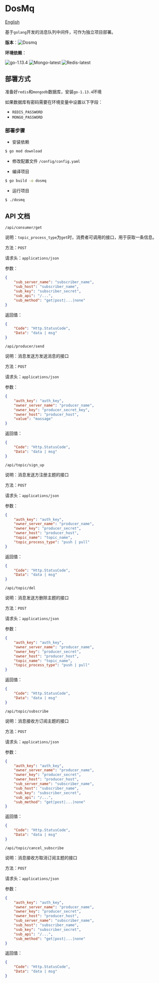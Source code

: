 # DosMq

[English](README.md)

基于`golang`开发的消息队列中间件，可作为独立项目部署。



**版本**：![Dosmq](https://img.shields.io/badge/Dosmq-1.0.0-blue)

**环境依赖**：

![go-1.13.4](https://img.shields.io/badge/go-1.13.4-green)
![Mongo-latest](https://img.shields.io/badge/Mongo-latest-red)
![Redis-latest](https://img.shields.io/badge/Redis-latest-red)

## 部署方式

准备好`redis`和`mongodb`数据库，安装`go-1.13.4`环境

如果数据库有密码需要在环境变量中设置以下字段：
- `REDIS_PASSWORD`
- `MONGO_PASSWORD`

### 部署步骤

- 安装依赖

```bash
$ go mod download
```

- 修改配置文件 `/config/config.yaml`

- 编译项目

```bash
$ go build -o dosmq
```

- 运行项目

```bash
$ ./dosmq
```


## API 文档

`/api/consumer/get`

说明：`topic_process_type`为`get`时，消费者可调用的接口，用于获取一条信息。

方法：`POST`

请求头：`applications/json`

参数：

```json
{	
    "sub_server_name": "subscriber_name",
    "sub_host": "subscriber_name",
    "sub_key": "subscriber_secret",
    "sub_api": "/...",
    "sub_method": "get|post|...|none"
}
```

返回值：
```json
{
    "Code": "Http.StatusCode",
    "Data": "data | msg"
}
```

`/api/producer/send`

说明：消息发送方发送消息的接口

方法：`POST`

请求头：`applications/json`

参数：

```json
{	
    "auth_key": "auth_key",
    "owner_server_name": "producer_name",
    "owner_key": "producer_secret_key",
    "owner_host": "producer_host",
    "value": "massage"
}
```

返回值：

```json
{
    "Code": "Http.StatusCode",
    "Data": "data | msg"
}
```

`/api/topic/sign_up`

说明：消息发送方注册主题的接口

方法：`POST`

请求头：`applications/json`

参数：

```json
{	
    "auth_key": "auth_key",
    "owner_server_name": "producer_name",
    "owner_key": "producer_secret",
    "owner_host": "producer_host",
    "topic_name": "topic_name",
    "topic_process_type": "push | pull"
}
```

返回值：

```json
{
    "Code": "Http.StatusCode",
    "Data": "data | msg"
}
```

`/api/topic/del`

说明：消息发送方删除主题的接口

方法：`POST`

请求头：`applications/json`

参数：

```json
{	
    "auth_key": "auth_key",
    "owner_server_name": "producer_name",
    "owner_key": "producer_secret",
    "owner_host": "producer_host",
    "topic_name": "topic_name",
    "topic_process_type": "push | pull"
}
```

返回值：

```json
{
    "Code": "Http.StatusCode",
    "Data": "data | msg"
}
```

`/api/topic/subscribe`

说明：消息接收方订阅主题的接口

方法：`POST`

请求头：`applications/json`

参数：

```json
{	
    "auth_key": "auth_key",
    "owner_server_name": "producer_name",
    "owner_key": "producer_secret",
    "owner_host": "producer_host",
    "sub_server_name": "subscriber_name",
    "sub_host": "subscriber_name",
    "sub_key": "subscriber_secret",
    "sub_api": "/...",
    "sub_method": "get|post|...|none"
}
```

返回值：

```json
{
    "Code": "Http.StatusCode",
    "Data": "data | msg"
}
```

`/api/topic/cancel_subscribe`

说明：消息接收方取消订阅主题的接口

方法：`POST`

请求头：`applications/json`

参数：

```json
{	 
    "auth_key": "auth_key",
    "owner_server_name": "producer_name",
    "owner_key": "producer_secret",
    "owner_host": "producer_host",
    "sub_server_name": "subscriber_name",
    "sub_host": "subscriber_name",
    "sub_key": "subscriber_secret",
    "sub_api": "/...",
    "sub_method": "get|post|...|none"
}
```

返回值：

```json
{
    "Code": "Http.StatusCode",
    "Data": "data | msg"
}
```
